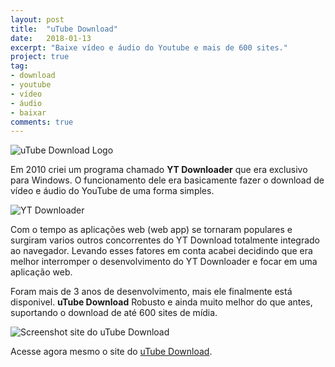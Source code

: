 ```yaml
---
layout: post
title:  "uTube Download"
date:   2018-01-13
excerpt: "Baixe vídeo e áudio do Youtube e mais de 600 sites."
project: true
tag:
- download 
- youtube
- vídeo
- áudio
- baixar
comments: true
---
```


![uTube Download Logo](http://utubedownload.me/img/logoutube.png)

Em 2010 criei um programa chamado **YT Downloader** que era exclusivo para Windows. O funcionamento dele era basicamente fazer o download de vídeo e áudio do YouTube de uma forma simples.

![YT Downloader](https://github.com/ialexsilva/ialexsilva.github.io/raw/master/assets/img/ytdownloader.png)

Com o tempo as aplicações web (web app) se tornaram populares e surgiram varios outros concorrentes do YT Download totalmente integrado ao navegador. Levando esses fatores em conta acabei decidindo que era melhor interromper o desenvolvimento do YT Downloader e focar em uma aplicação web.

Foram mais de 3 anos de desenvolvimento, mais ele finalmente está disponivel. **uTube Download** Robusto e ainda muito melhor do que antes, suportando o download de até 600 sites de mídia.

![Screenshot site do uTube Download](https://github.com/ialexsilva/ialexsilva.github.io/raw/master/assets/img/screenshot_utube_site.png)

Acesse agora mesmo o site do [uTube Download](http://utubedownload.me).


